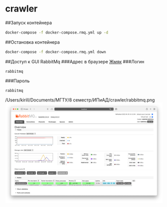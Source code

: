 # crawler
##Запуск контейнера
```zsh
docker-compose -f docker-compose.rmq.yml up -d
```

##Остановка контейнера
```zsh
docker-compose -f docker-compose.rmq.yml down
```

##Доступ к GUI RabbitMq
###Адрес в браузере
[Жмяк](http://localhost:15672)
###Логин 
```
rabbitmq
```
###Пароль
```
rabbitmq
```
/Users/kirill/Documents/МГТУ/8 семестр/ИПиАД/crawler/rabbitmq.png
![alt-текст](https://github.com/kelrilka/crawler/blob/main/rabbitmq.png "Веб интерфейс RabbitMQ")